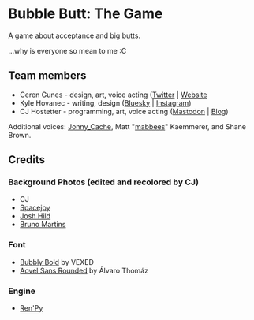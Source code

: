 # Bubble Butt: The Game
A game about acceptance and big butts.

...why is everyone so mean to me :C

## Team members

- Ceren Gunes - design, art, voice acting ([Twitter](https://x.com/cerengunes)​ | [Website](http://www.cerengunes.com​)
- Kyle Hovanec - writing, design ([Bluesky](https://bsky.app/profile/mrkn1v3s.bsky.social)​ | [Instagram](https://www.instagram.com/kjhovanec/)​)
- CJ Hostetter - programming, art, voice acting ([Mastodon](https://gamedev.lgbt/@illuminesce)​ | [Blog](https://illuminesce.net/blog/)​)

Additional voices: [Jonny_Cache](https://www.twitch.tv/jonny_cache/), Matt "[mabbees](https://mabbees.itch.io/)" Kaemmerer, and Shane Brown.

## Credits

### Background Photos (edited and recolored by CJ)

- CJ
- [Spacejoy](https://unsplash.com/photos/white-bed-with-gray-and-white-bed-linen-nEtpvJjnPVo)
- [Josh Hild](https://unsplash.com/photos/empire-state-bSM_jWP5gwc)
- [Bruno Martins](https://unsplash.com/photos/white-and-brown-concrete-building-beside-brown-leaf-tree-under-clear-blue-sky-GkZvxVsHYWw)

### Font

- [Bubbly Bold](https://v3x3d.itch.io/bubbly-bold) by VEXED
- [Aovel Sans Rounded](https://www.fontspace.com/aovel-sans-rounded-font-f12477) by Álvaro Thomáz

### Engine

- [Ren'Py](https://www.renpy.org/)
